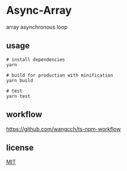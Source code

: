 # Async-Array

array asynchronous loop

## usage

```
# install dependencies
yarn

# build for production with minification
yarn build

# test
yarn test
```

## workflow

https://github.com/wangcch/ts-npm-workflow

## license

[MIT](./LICENSE)
